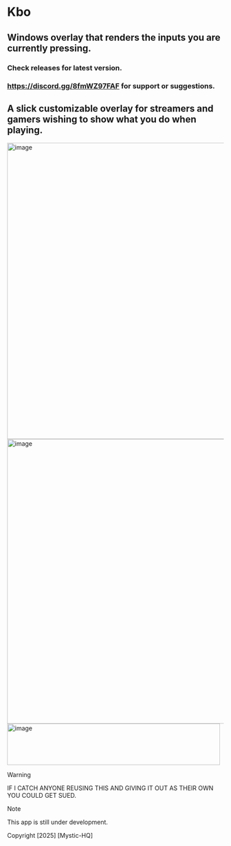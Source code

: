 # Kbo
## Windows overlay that renders the inputs you are currently pressing.
### Check releases for latest version.
### https://discord.gg/8fmWZ97FAF for support or suggestions.
## A slick customizable overlay for streamers and gamers wishing to show what you do when playing.

<img width="547" height="688" alt="image" src="https://github.com/user-attachments/assets/660dd37c-8f45-45ab-a6be-823cc7e430db" />
<img width="542" height="661" alt="image" src="https://github.com/user-attachments/assets/ba15b831-7ca5-4ee3-8e8f-9d587ace6219" />
<img width="495" height="96" alt="image" src="https://github.com/user-attachments/assets/f7bfa573-8ba1-4fdf-af72-0c3d5f928dcc" />


> [!WARNING]
> IF I CATCH ANYONE REUSING THIS AND GIVING IT OUT AS THEIR OWN YOU COULD GET SUED.

> [!NOTE]
> This app is still under development.

Copyright [2025] [Mystic-HQ]
